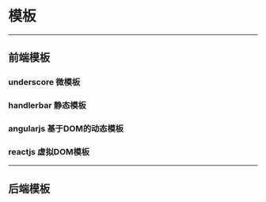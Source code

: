 # 模板
----
## 前端模板
### underscore 微模板
### handlerbar 静态模板
### angularjs 基于DOM的动态模板
### **reactjs** 虚拟DOM模板
----
## 后端模板
